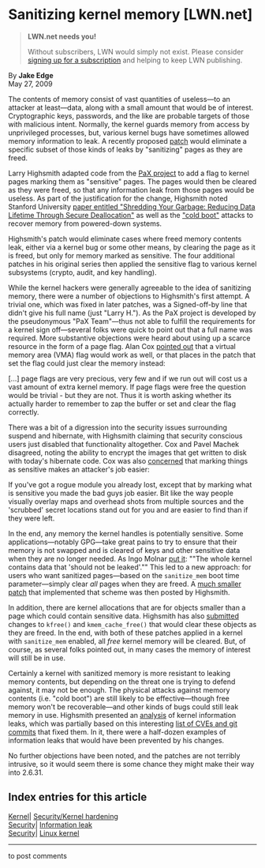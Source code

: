 # Sanitizing kernel memory [LWN.net]

> **LWN.net needs you!**
> 
> Without subscribers, LWN would simply not exist. Please consider [signing up for a subscription](/Promo/nst-nag2/subscribe) and helping to keep LWN publishing. 

By **Jake Edge**  
May 27, 2009 

The contents of memory consist of vast quantities of useless—to an attacker at least—data, along with a small amount that would be of interest. Cryptographic keys, passwords, and the like are probable targets of those with malicious intent. Normally, the kernel guards memory from access by unprivileged processes, but, various kernel bugs have sometimes allowed memory information to leak. A recently proposed [patch](/Articles/334526/) would eliminate a specific subset of those kinds of leaks by "sanitizing" pages as they are freed. 

Larry Highsmith adapted code from the [PaX project](http://pax.grsecurity.net/) to add a flag to kernel pages marking them as "sensitive" pages. The pages would then be cleared as they were freed, so that any information leak from those pages would be useless. As part of the justification for the change, Highsmith noted Stanford University [paper entitled "Shredding Your Garbage: Reducing Data Lifetime Through Secure Deallocation"](http://www.stanford.edu/~blp/papers/shredding.html/) as well as the ["cold boot"](http://citp.princeton.edu/memory/) attacks to recover memory from powered-down systems. 

Highsmith's patch would eliminate cases where freed memory contents leak, either via a kernel bug or some other means, by clearing the page as it is freed, but only for memory marked as sensitive. The four additional patches in his original series then applied the sensitive flag to various kernel subsystems (crypto, audit, and key handling). 

While the kernel hackers were generally agreeable to the idea of sanitizing memory, there were a number of objections to Highsmith's first attempt. A trivial one, which was fixed in later patches, was a Signed-off-by line that didn't give his full name (just "Larry H."). As the PaX project is developed by the pseudonymous "PaX Team"—thus not able to fulfill the requirements for a kernel sign off—several folks were quick to point out that a full name was required. More substantive objections were heard about using up a scarce resource in the form of a page flag. Alan Cox [pointed out](/Articles/334904/) that a virtual memory area (VMA) flag would work as well, or that places in the patch that set the flag could just clear the memory instead: 

[...] page flags are very precious, very few and if we run out will cost us a vast amount of extra kernel memory. If page flags were free the question would be trivial - but they are not. Thus it is worth asking whether its actually harder to remember to zap the buffer or set and clear the flag correctly. 

There was a bit of a digression into the security issues surrounding suspend and hibernate, with Highsmith claiming that security conscious users just disabled that functionality altogether. Cox and Pavel Machek disagreed, noting the ability to encrypt the images that get written to disk with today's hibernate code. Cox was also [concerned](/Articles/334913/) that marking things as sensitive makes an attacker's job easier: 

If you've got a rogue module you already lost, except that by marking what is sensitive you made the bad guys job easier. Bit like the way people visually overlay maps and overhead shots from multiple sources and the 'scrubbed' secret locations stand out for you and are easier to find than if they were left. 

In the end, any memory the kernel handles is potentially sensitive. Some applications—notably GPG—take great pains to try to ensure that their memory is not swapped and is cleared of keys and other sensitive data when they are no longer needed. As Ingo Molnar [put it](/Articles/334914/): ""The whole kernel contains data that 'should not be leaked'."" This led to a new approach: for users who want sanitized pages—based on the `sanitize_mem` boot time parameter—simply clear _all_ pages when they are freed. A [much smaller patch](/Articles/334919/) that implemented that scheme was then posted by Highsmith. 

In addition, there are kernel allocations that are for objects smaller than a page which could contain sensitive data. Highsmith has also [submitted](/Articles/334921/) changes to `kfree()` and `kmem_cache_free()` that would clear these objects as they are freed. In the end, with both of these patches applied in a kernel with `sanitize_mem` enabled, all _free_ kernel memory will be cleared. But, of course, as several folks pointed out, in many cases the memory of interest will still be in use. 

Certainly a kernel with sanitized memory is more resistant to leaking memory contents, but depending on the threat one is trying to defend against, it may not be enough. The physical attacks against memory contents (i.e. "cold boot") are still likely to be effective—though free memory won't be recoverable—and other kinds of bugs could still leak memory in use. Highsmith presented an [analysis](/Articles/334924/) of kernel information leaks, which was partially based on this interesting [list of CVEs and git commits](http://web.mit.edu/tabbott/www/cve-data/cve-data.txt) that fixed them. In it, there were a half-dozen examples of information leaks that would have been prevented by his changes. 

No further objections have been noted, and the patches are not terribly intrusive, so it would seem there is some chance they might make their way into 2.6.31. 

  
Index entries for this article  
---  
[Kernel](/Kernel/Index)| [Security/Kernel hardening](/Kernel/Index#Security-Kernel_hardening)  
[Security](/Security/Index/)| [Information leak](/Security/Index/#Information_leak)  
[Security](/Security/Index/)| [Linux kernel](/Security/Index/#Linux_kernel)  
  


* * *

to post comments 
